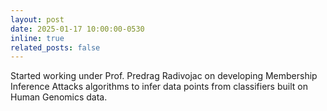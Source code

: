 ```yaml
---
layout: post
date: 2025-01-17 10:00:00-0530
inline: true
related_posts: false
---
```


Started working under Prof. Predrag Radivojac on developing Membership Inference Attacks algorithms to infer data points from classifiers built on Human Genomics data.